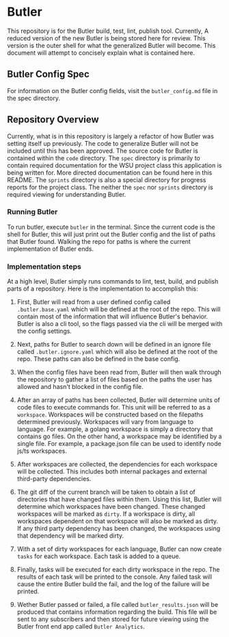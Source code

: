 # Butler

This repository is for the Butler build, test, lint, publish tool. Currently, A reduced version of the new Butler is
being stored here for review. This version is the outer shell for what the generalized Butler will become. This document
will attempt to concisely explain what is contained here.

## Butler Config Spec

For information on the Butler config fields, visit the `butler_config.md` file in the spec directory.

## Repository Overview

Currently, what is in this repository is largely a refactor of how Butler was setting itself up previously. The code to generalize
Butler will not be included until this has been approved. The source code for Butler is contained within the `code`
directory. The `spec` directory is primarily to contain required documentation for the WSU project class this
application is being written for. More directed documentation can be found here in this README. The `sprints` directory
is also a special directory for progress reports for the project class. The neither the `spec` nor `sprints` directory
is required viewing for understanding Butler.

### Running Butler

To run butler, execute `butler` in the terminal. Since the current code is the shell for Butler, this will just print
out the Butler config and the list of paths that Butler found. Walking the repo for paths is where the current
implementation of Butler ends.

### Implementation steps

At a high level, Butler simply runs commands to lint, test, build, and publish parts of a repository. Here is the
implementation to accomplish this:

1. First, Butler will read from a user defined config called `.butler.base.yaml` which will be defined at the root of
   the repo. This will contain most of the information that will influence Butler's behavior. Butler is also a cli tool,
   so the flags passed via the cli will be merged with the config settings.

2. Next, paths for Butler to search down will be defined in an ignore file called `.butler.ignore.yaml` which will also
   be defined at the root of the repo. These paths can also be defined in the base config.

3. When the config files have been read from, Butler will then walk through the repository to gather a list of files
   based on the paths the user has allowed and hasn't blocked in the config file.

4. After an array of paths has been collected, Butler will determine units of code files to execute commands for. This
   unit will be referred to as a `workspace`. Workspaces will be constructed based on the filepaths determined
   previously. Workspaces will vary from language to language. For example, a golang workspace is simply a directory
   that contains go files. On the other hand, a workspace may be identified by a single file. For example, a
   package.json file can be used to identify node js/ts workspaces.

5. After workspaces are collected, the dependencies for each workspace will be collected. This includes both internal
   packages and external third-party dependencies.

6. The git diff of the current branch will be taken to obtain a list of directories that have changed files within them.
   Using this list, Butler will determine which workspaces have been changed. These changed workspaces will be marked as
   `dirty`. If a workspace is dirty, all workspaces dependent on that workspace will also be marked as dirty. If any
   third party dependency has been changed, the workspaces using that dependency will be marked dirty.

7. With a set of dirty workspaces for each language, Butler can now create `tasks` for each workspace. Each task is
   added to a queue.

8. Finally, tasks will be executed for each dirty workspace in the repo. The results of each task will be printed to the
   console. Any failed task will cause the entire Butler build the fail, and the log of the failure will be printed.

9. Wether Butler passed or failed, a file called `butler_results.json` will be produced that contains information
   regarding the build. This file will be sent to any subscribers and then stored for future viewing using the Butler
   front end app called `Butler Analytics`.
